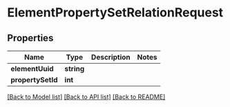 # ElementPropertySetRelationRequest

## Properties
Name | Type | Description | Notes
------------ | ------------- | ------------- | -------------
**elementUuid** | **string** |  | 
**propertySetId** | **int** |  | 

[[Back to Model list]](../README.md#documentation-for-models) [[Back to API list]](../README.md#documentation-for-api-endpoints) [[Back to README]](../README.md)


